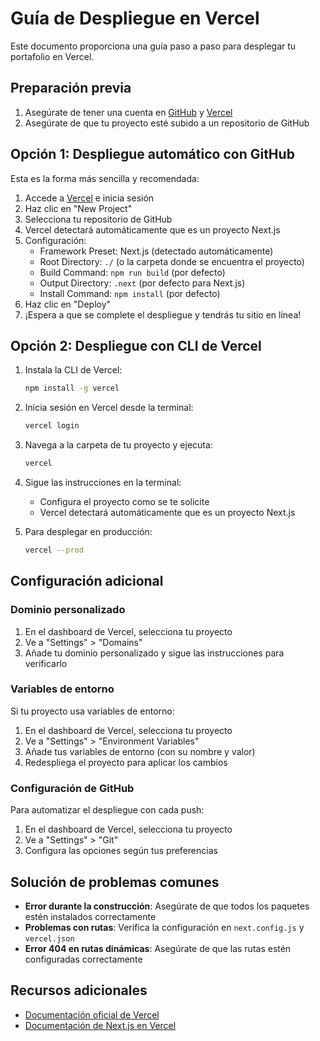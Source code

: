 # Guía de Despliegue en Vercel

Este documento proporciona una guía paso a paso para desplegar tu portafolio en Vercel.

## Preparación previa

1. Asegúrate de tener una cuenta en [GitHub](https://github.com/) y [Vercel](https://vercel.com/)
2. Asegúrate de que tu proyecto esté subido a un repositorio de GitHub

## Opción 1: Despliegue automático con GitHub

Esta es la forma más sencilla y recomendada:

1. Accede a [Vercel](https://vercel.com/) e inicia sesión
2. Haz clic en "New Project"
3. Selecciona tu repositorio de GitHub
4. Vercel detectará automáticamente que es un proyecto Next.js
5. Configuración:
   - Framework Preset: Next.js (detectado automáticamente)
   - Root Directory: `./` (o la carpeta donde se encuentra el proyecto)
   - Build Command: `npm run build` (por defecto)
   - Output Directory: `.next` (por defecto para Next.js)
   - Install Command: `npm install` (por defecto)
6. Haz clic en "Deploy"
7. ¡Espera a que se complete el despliegue y tendrás tu sitio en línea!

## Opción 2: Despliegue con CLI de Vercel

1. Instala la CLI de Vercel:
   ```bash
   npm install -g vercel
   ```

2. Inicia sesión en Vercel desde la terminal:
   ```bash
   vercel login
   ```

3. Navega a la carpeta de tu proyecto y ejecuta:
   ```bash
   vercel
   ```

4. Sigue las instrucciones en la terminal:
   - Configura el proyecto como se te solicite
   - Vercel detectará automáticamente que es un proyecto Next.js

5. Para desplegar en producción:
   ```bash
   vercel --prod
   ```

## Configuración adicional

### Dominio personalizado

1. En el dashboard de Vercel, selecciona tu proyecto
2. Ve a "Settings" > "Domains"
3. Añade tu dominio personalizado y sigue las instrucciones para verificarlo

### Variables de entorno

Si tu proyecto usa variables de entorno:

1. En el dashboard de Vercel, selecciona tu proyecto
2. Ve a "Settings" > "Environment Variables"
3. Añade tus variables de entorno (con su nombre y valor)
4. Redespliega el proyecto para aplicar los cambios

### Configuración de GitHub

Para automatizar el despliegue con cada push:

1. En el dashboard de Vercel, selecciona tu proyecto
2. Ve a "Settings" > "Git"
3. Configura las opciones según tus preferencias

## Solución de problemas comunes

- **Error durante la construcción**: Asegúrate de que todos los paquetes estén instalados correctamente
- **Problemas con rutas**: Verifica la configuración en `next.config.js` y `vercel.json`
- **Error 404 en rutas dinámicas**: Asegúrate de que las rutas estén configuradas correctamente

## Recursos adicionales

- [Documentación oficial de Vercel](https://vercel.com/docs)
- [Documentación de Next.js en Vercel](https://nextjs.org/docs/deployment)
